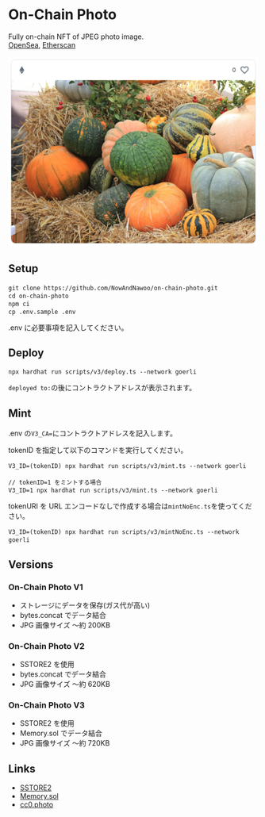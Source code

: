 # On-Chain Photo

Fully on-chain NFT of JPEG photo image.  
[OpenSea](https://testnets.opensea.io/ja/collection/onchainphoto),
[Etherscan](https://goerli.etherscan.io/address/0xf564f5B0B09a1E1f93c23a1c8878F541D84ecF60#code)

![](onchainphoto.png)

## Setup

```shell
git clone https://github.com/NowAndNawoo/on-chain-photo.git
cd on-chain-photo
npm ci
cp .env.sample .env
```

.env に必要事項を記入してください。

## Deploy

```shell
npx hardhat run scripts/v3/deploy.ts --network goerli
```

`deployed to:`の後にコントラクトアドレスが表示されます。

## Mint

.env の`V3_CA=`にコントラクトアドレスを記入します。

tokenID を指定して以下のコマンドを実行してください。

```shell
V3_ID=(tokenID) npx hardhat run scripts/v3/mint.ts --network goerli

// tokenID=1 をミントする場合
V3_ID=1 npx hardhat run scripts/v3/mint.ts --network goerli
```

tokenURI を URL エンコードなしで作成する場合は`mintNoEnc.ts`を使ってください。

```shell
V3_ID=(tokenID) npx hardhat run scripts/v3/mintNoEnc.ts --network goerli
```

## Versions

### On-Chain Photo V1

- ストレージにデータを保存(ガス代が高い)
- bytes.concat でデータ結合
- JPG 画像サイズ 〜約 200KB

### On-Chain Photo V2

- SSTORE2 を使用
- bytes.concat でデータ結合
- JPG 画像サイズ 〜約 620KB

### On-Chain Photo V3

- SSTORE2 を使用
- Memory.sol でデータ結合
- JPG 画像サイズ 〜約 720KB

## Links

- [SSTORE2](https://github.com/0xsequence/sstore2)
- [Memory.sol](https://github.com/ethereum/solidity-examples/blob/master/src/unsafe/Memory.sol)
- [cc0.photo](https://cc0.photo/2015/11/14/colorful-pumpkins/)
